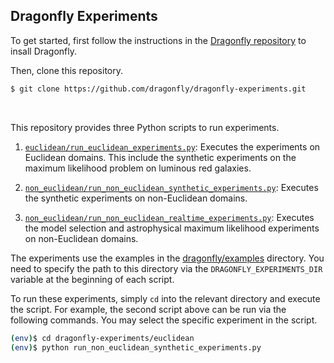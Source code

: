 ## Dragonfly Experiments


To get started, first follow the instructions in the
[Dragonfly repository](dragonfly.github.io)
to insall Dragonfly.

Then, clone this repository.
```bash
$ git clone https://github.com/dragonfly/dragonfly-experiments.git
```



&nbsp;


This repository provides three Python scripts to run experiments.

1. [`euclidean/run_euclidean_experiments.py`](euclidean/run_euclidean_experiments.py):
Executes the experiments on Euclidean domains. This include the synthetic experiments
on the maximum likelihood problem on luminous red galaxies.

2. [`non_euclidean/run_non_euclidean_synthetic_experiments.py`](euclidean/run_non_euclidean_synthetic_experiments.py):
Executes the synthetic experiments on non-Euclidean domains. 

3. [`non_euclidean/run_non_euclidean_realtime_experiments.py`](euclidean/run_non_euclidean_realtime_experiments.py):
Executes the model selection and astrophysical maximum
likelihood experiments on non-Euclidean domains. 

The experiments use the examples in the
[dragonfly/examples](https://github.com/dragonfly/dragonfly/tree/master/examples)
directory. You need to specify the path to this directory via the
`DRAGONFLY_EXPERIMENTS_DIR` variable at the beginning of each script.

To run these experiments, simply `cd` into the relevant directory and execute the
script. For example, the second script above can be run via the following commands.
You may select the specific experiment in the script.
```bash
(env)$ cd dragonfly-experiments/euclidean
(env)$ python run_non_euclidean_synthetic_experiments.py
```
